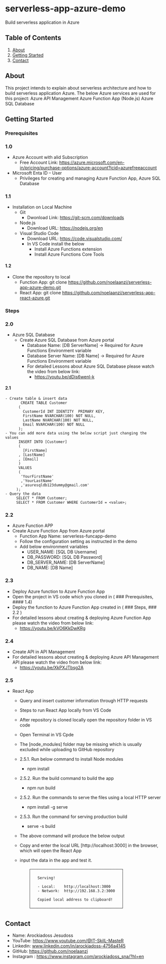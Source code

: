# serverless-app-azure-demo
Build serverless application in Azure

## Table of Contents
1. [About](#about)
2. [Getting Started](#getting-started)
3. [Contact](#contact)

## About
This project intends to explain about serverless architecture and how to build serverless application Azure.
The below Azure services are used for this project:
  Azure API Management
  Azure Function App (Node.js)
  Azure SQL Database

## Getting Started
### Prerequisites
### 1.0
- Azure Account with alid Subscription
  - Free Account Link: https://azure.microsoft.com/en-in/pricing/purchase-options/azure-account?icid=azurefreeaccount
- Microsoft Enta ID – User
  - Privileges for creating and managing Azure Function App, Azure SQL Database
### 1.1
- Installation on Local Machine
  - Git
    - Dwonload Link: https://git-scm.com/downloads
  - Node.js
    - Download URL: https://nodejs.org/en
  - Visual Studio Code
    - Download URL: https://code.visualstudio.com/
    - In VS Code install the below
      - Install Azure Functions extension
      - Install Azure Functions Core Tools

#### 1.2
- Clone the repository to local
  - Function App: git clone https://github.com/noelaanzi/serverless-app-azure-demo.git
  - React App: git clone https://github.com/noelaanzi/serverless-app-react-azure.git

### Steps
### 2.0
- Azure SQL Database
  - Create Azure SQL Database from Azure portal
    - Database Name: [DB ServerName] -> Required for Azure Functions Environment variable   
    - Database Server Name: [DB Name] -> Required for Azure Functions Environment variable   
    - For detailed Lessons about Azure SQL Database please watch the video from below link:
      - https://youtu.be/dDis6wenl-k
 #### 2.1 
    - Create table & insert data
           CREATE TABLE Customer
          (
            CustomerId INT IDENTITY  PRIMARY KEY,
            FirstName NVARCHAR(100) NOT NULL,
            LastName NVARCHAR(100) NOT NULL,
            Email NVARCHAR(100) NOT NULL
          );
    - You can add more data using the below script just changing the values
          INSERT INTO [Customer]
          (
            [FirstName]
          , [LastName]
          , [Email]
          )
          VALUES
          (
           'YourFirstName'
           ,'YourLastName'
           ,'asuresqldb123dummy@gmail.com'
         );
    - Query the data
         SELECT * FROM Customer;
         SELECT * FROM Customer WHERE CustomerId = <value>;
         
### 2.2
- Azure Function APP
- Create Azure Function App from Azure portal
  - Function App Name: serverless-funcapp-demo
  - Follow the configuration setting as instructed in the demo
  - Add below environment variables
    - USER_NAME: [SQL DB Username]
    - DB_PASSWORD: [SQL DB Password]
    - DB_SERVER_NAME: [DB ServerName]  
    - DB_NAME: [DB Name]
     
### 2.3
- Deploy Azure function to Azure Function App
- Open the project in VS code which you cloned in ( ### Prerequisites, #### 1.4)
- Deploy the function to Azure Function App created in ( ### Steps, ### 2.2 )
- For detailed lessons about creating & deploying Azure Function App please watch the video from below link:
  - https://youtu.be/kVO6KkDwKRg
  
### 2.4
- Create API in API Management
- For detailed lessons about creating & deploying Azure API Management API please watch the video from below link:
  - https://youtu.be/XkPXJTbsg2A
 
### 2.5
- React App
  - Query and insert customer information through HTTP requests
  - Steps to run React App locally from VS Code
  - After repository is cloned locally open the repository folder in VS code
  - Open Terminal in VS Cpde
  - The [node_modules] folder may be missing which is usually excluded while uploading to GitHub repository
  - 2.5.1. Run below command to install Node modules
    - npm install
  - 2.5.2. Run the build command to build the app
    - npm run build
  - 2.5.2. Run the commands to serve the files using a local HTTP server
    - npm install -g serve
  - 2.5.3. Run the command for serving production build
    - serve -s build
  - The above command will produce the below output
  - Copy and enter the local URL [http://localhost:3000] in the browser, which will open the React App
  - input the data in the app and test it.

            ┌─────────────────────────────────────────┐
            │                                         │
            │   Serving!                              │
            │                                         │
            │   - Local:    http://localhost:3000     │
            │   - Network:  http://192.168.3.2:3000   │
            │                                         │
            │   Copied local address to clipboard!    │
            │                                         │
            └─────────────────────────────────────────┘
    
## Contact
- Name: Arockiadoss Jesudoss
- YouTube: https://www.youtube.com/@IT-SkilL-MasteR
- Linkedin: www.linkedin.com/in/arockiadoss-4756a4145
- GitHub: https://github.com/noelaanzi
- Instagram : https://www.instagram.com/arockiadoss_sna/?hl=en
